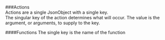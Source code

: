 ###Actions  
Actions are a single JsonObject with a single key.  
The singular key of the action determines what will occur.
The value is the argument, or arguments, to supply to the key.

####Functions
The single key is the name of the function
